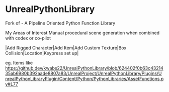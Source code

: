 # UnrealPythonLibrary
Fork of - A Pipeline Oriented Python Function Library

My Areas of Interest
Manual procedural scene generation when combined with codex or co-pilot

|Add Rigged Character|Add Item|Add Custom Texture|Box Collision|Location|Keypress set up|
 
eg. Items like
https://github.dev/kwabs22/UnrealPythonLibrary/blob/624402f0b63c4321435ab6980b392aade8807a83/UnrealProject/UnrealPythonLibrary/Plugins/UnrealPythonLibraryPlugin/Content/Python/PythonLibraries/AssetFunctions.py#L77